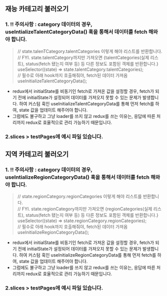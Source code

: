 ## 재능 카테고리 불러오기
### 1. !! 주의사항 : category 데이터의 경우, useIntializeTalentCategoryData() 훅을 통해서 데이터를 fetch 해와야 합니다.
  > // state.talenTCategory.talentCategories 이렇게 해야 리스트를 반환합니다.<br>
  > // FYI. state.talentCategory까지만 가져오면 {talentCategories(실제 리스트), status(fetch 됐는지 여부 등) 등 다른 정보도 포함된 객체를 반환합니다.}<br>
  > useSelector((state) => state.talentCategory.talentCategories); <br>
  > // 필수로 아래 hook까지 호출해줘야, fetch된 데이터 가져옴<br>
  > useInitializeTalentCategoryData();<br>
  - redux에서 initialState를 비동기인 fetch로 가져온 값을 설정할 경우,
    fetch가 되기 전에 initialState가 설정되어 데이터를 가져오지 못할 수 있는 문제가 발생합니다.
     하여 커스텀 훅인 useInitializeTalentCategoryData를 통해 먼저 fetch를 하여, state 값을 업데이트 해주어야 합니다.
  - 그럼에도 불구하고 그냥 loader를 쓰지 않고 redux를 쓰는 이유는, 응답에 따른 처리까지 redux로 효율적으로 관리 가능하기 때문입니다.
### 2.slices > testPages에 예시 파일 있습니다.

## 지역 카테고리 불러오기
### 1. !! 주의사항 : category 데이터의 경우, useIntializeRegionCategoryData() 훅을 통해서 데이터를 fetch 해와야 합니다.
> // state.regionCategory.regionCategories 이렇게 해야 리스트를 반환합니다.<br>
> // FYI. state.regionCategory까지만 가져오면 {regionCategories(실제 리스트), status(fetch 됐는지 여부 등) 등 다른 정보도 포함된 객체를 반환합니다.}<br>
>  useSelector((state) => state.regionCategory.regionCategories); <br>
> // 필수로 아래 hook까지 호출해줘야, fetch된 데이터 가져옴<br>
> useInitializeRegionCategoryData();<br>
- redux에서 initialState를 비동기인 fetch로 가져온 값을 설정할 경우,
  fetch가 되기 전에 initialState가 설정되어 데이터를 가져오지 못할 수 있는 문제가 발생합니다.
  하여 커스텀 훅인 useInitializeRegionCategoryData를 통해 먼저 fetch를 하여, state 값을 업데이트 해주어야 합니다.
- 그럼에도 불구하고 그냥 loader를 쓰지 않고 redux를 쓰는 이유는, 응답에 따른 처리까지 redux로 효율적으로 관리 가능하기 때문입니다.
### 2.slices > testPages에 예시 파일 있습니다.
